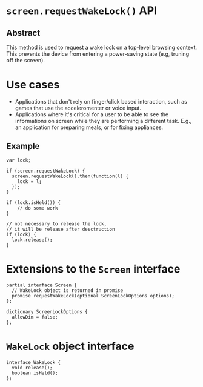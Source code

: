 # `screen.requestWakeLock()` API

## Abstract

This method is used to request a wake lock on a top-level browsing context. This prevents the device from entering a power-saving state (e.g, truning off the screen).

# Use cases

 * Applications that don't rely on finger/click based interaction, such as games that use the acceleromenter or voice input. 
 * Applications where it's critical for a user to be able to see the informations on screen while they are performing a different task. E.g., an application for preparing meals, or for fixing appliances.

## Example

```JS
var lock;

if (screen.requestWakeLock) {
  screen.requestWakeLock().then(function(l) {
    lock = l;
  });
}

if (lock.isHeld()) {
    // do some work
}

// not necessary to release the lock,
// it will be release after desctruction
if (lock) {
  lock.release();
}
```

# Extensions to the `Screen` interface

```JS
partial interface Screen {
  // WakeLock object is returned in promise 
  promise requestWakeLock(optional ScreenLockOptions options);
};

dictionary ScreenLockOptions {
  allowDim = false;
};
```

# `WakeLock` object interface

```JS
interface WakeLock {
  void release();
  boolean isHeld();
};
```
